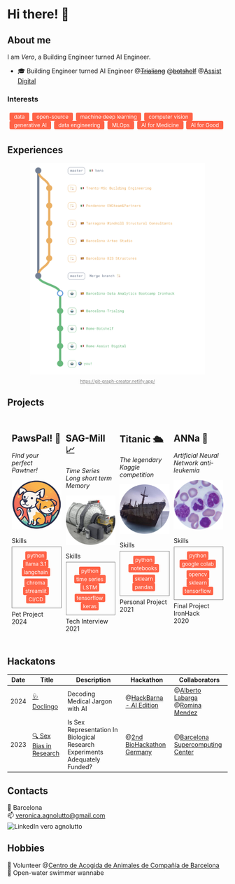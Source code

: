 <h1> Hi there! 👋 </h1>

## About me

I am *Vero*, a Building Engineer turned AI Engineer.
  - 🎓  Building Engineer turned AI Engineer  @~~[Trialiang](https://www.trialing.org/)~~ @~~[botshelf](https://botshelf.ai/)~~ @[Assist Digital](https://assistdigital.com/)

### Interests
<div style="border: 0px solid grey; padding: 5px; margin-top: 2px; border-radius: 0px; text-align: left;">
  <span style="font-size: 12px; color: #ffffff; background-color: #ff6347; padding: 2px 10px; border-radius: 3px; display: inline-block; margin-right: 3px;">data</span>
  <span style="font-size: 12px; color: #ffffff; background-color: #ff6347; padding: 2px 10px; border-radius: 3px; display: inline-block; margin-right: 3px;">open-source</span>
  <span style="font-size: 12px; color: #ffffff; background-color: #ff6347; padding: 2px 10px; border-radius: 3px; display: inline-block; margin-right: 3px;">machine·deep learning</span>
  <span style="font-size: 12px; color: #ffffff; background-color: #ff6347; padding: 2px 10px; border-radius: 3px; display: inline-block; margin-right: 3px;">computer vision</span>
  <span style="font-size: 12px; color: #ffffff; background-color: #ff6347; padding: 2px 10px; border-radius: 3px; display: inline-block; margin-right: 3px;">generative AI</span>
  <span style="font-size: 12px; color: #ffffff; background-color: #ff6347; padding: 2px 10px; border-radius: 3px; display: inline-block; margin-right: 3px;">data engineering</span>
  <span style="font-size: 12px; color: #ffffff; background-color: #ff6347; padding: 2px 10px; border-radius: 3px; display: inline-block; margin-right: 3px;">MLOps</span>
  <span style="font-size: 12px; color: #ffffff; background-color: #ff6347; padding: 2px 10px; border-radius: 3px; display: inline-block; margin-right: 3px;">AI for Medicine</span>
  <span style="font-size: 12px; color: #ffffff; background-color: #ff6347; padding: 2px 10px; border-radius: 3px; display: inline-block; margin-right: 3px;">AI for Good</span>
</div>


## Experiences

<div style="text-align: center;">
  <img src="imgs/timeline.png" alt="Timeline" width="400"/>
  <br>
  <a href="https://git-graph-creator.netlify.app/" style="font-size: 10px; color: grey;">https://git-graph-creator.netlify.app/</a>
</div>


## Projects
<div style="padding: 5px; display: flex; justify-content: space-between;">

  <!-- First Container -->
  <div style="padding: 5px; flex: 1; text-align: left;">
    <h2>PawsPal! 🐾</h2>
    <p style="font-size: 14px;">
      <em>Find your perfect<br>Pawtner!</em>
      <span style="display: inline-block; width: 14px;"></span>
    </p>
    <a href="https://github.com/cucu-o0/paws-pal">
      <img src="imgs/partyrock.png" alt="Adopt a Love Animal" style="width: 100%; height: auto; aspect-ratio: 1 / 1;" />
    </a>
    <!-- Tags Section with Border and Title -->
    <p style="margin-bottom: 5px;">Skills</p>
    <div style="border: 1px solid grey; padding: 10px; margin-top: 2px; border-radius: 0px; text-align: center;">
      <span style="font-size: 12px; color: #ffffff; background-color: #ff6347; padding: 2px 5px; border-radius: 3px; display: inline-block; margin-right: 3px;">python</span>
      <span style="font-size: 12px; color: #ffffff; background-color: #ff6347; padding: 2px 5px; border-radius: 3px; display: inline-block; margin-right: 3px;">llama 3.1</span>
      <span style="font-size: 12px; color: #ffffff; background-color: #ff6347; padding: 2px 5px; border-radius: 3px; display: inline-block; margin-right: 3px;">langchain</span>
      <!-- Second Line with Border -->
      <div style="margin-top: 5px;">
          <span style="font-size: 12px; color: #ffffff; background-color: #ff6347; padding: 2px 5px; border-radius: 3px; display: inline-block; margin-right: 3px;">chroma</span>
          <span style="font-size: 12px; color: #ffffff; background-color: #ff6347; padding: 2px 5px; border-radius: 3px; display: inline-block; margin-right: 3px;">streamlit</span>
          <span style="font-size: 12px; color: #ffffff; background-color: #ff6347; padding: 2px 5px; border-radius: 3px; display: inline-block; margin-right: 3px;">CI/CD</span>
        </div>
    </div>
    <p style="margin-top: 5px;">Pet Project<br>2024</p>
  </div>

  <!-- Second Container -->
  <div style="padding: 5px; flex: 1; text-align: left;">
    <h2>SAG-Mill 📈</h2>
    <p style="font-size: 14px;">
      <em>Time Series<br>Long short term Memory</em>
      <span style="display: inline-block; width: 14px;"></span>
    </p>
    <a href="https://github.com/cucu-o0/SAG-Mill">
      <img src="imgs/sag_mill.png" alt="ANNa" style="width: 100%; height: auto; aspect-ratio: 1 / 1;" />
    </a>
    <!-- Tags Section with Border and Title -->
    <p style="margin-bottom: 5px;">Skills</p>
    <div style="border: 1px solid grey; padding: 10px; margin-top: 2px; border-radius: 0px; text-align: center;">
      <span style="font-size: 12px; color: #ffffff; background-color: #ff6347; padding: 2px 5px; border-radius: 3px; display: inline-block; margin-right: 3px;">python</span>
      <span style="font-size: 12px; color: #ffffff; background-color: #ff6347; padding: 2px 5px; border-radius: 3px; display: inline-block; margin-right: 3px;">time series</span>
      <span style="font-size: 12px; color: #ffffff; background-color: #ff6347; padding: 2px 5px; border-radius: 3px; display: inline-block; margin-right: 3px;">LSTM</span>
      <!-- Second Line with Border -->
      <div style="margin-top: 5px;">
          <span style="font-size: 12px; color: #ffffff; background-color: #ff6347; padding: 2px 5px; border-radius: 3px; display: inline-block; margin-right: 3px;">tensorflow</span>
          <span style="font-size: 12px; color: #ffffff; background-color: #ff6347; padding: 2px 5px; border-radius: 3px; display: inline-block; margin-right: 3px;">keras</span>
        </div>
    </div>
    <p style="margin-top: 5px;">Tech Interview<br>2021</p>
  </div>

  <!-- Third Container -->
  <div style="padding: 5px; flex: 1; text-align: left;">
    <h2>Titanic 🛳️</h2>
    <p style="font-size: 14px;"><em>The legendary<br>Kaggle competition</em></p>
    <a href="https://drive.google.com/drive/u/1/folders/11Z8Y15rVWJ9m-ZBSfprtLk0oRYxpX0q7">
      <img src="imgs/titanic.png" alt="Titanic" style="width: 100%; height: auto; aspect-ratio: 1 / 1;" />
    </a>
    <!-- Tags Section with Border and Title -->
    <p style="margin-bottom: 5px;">Skills</p>
    <div style="border: 1px solid grey; padding: 10px; margin-top: 2px; border-radius: 0px; text-align: center;">
      <span style="font-size: 12px; color: #ffffff; background-color: #ff6347; padding: 2px 5px; border-radius: 3px; display: inline-block; margin-right: 3px;">python</span>
      <span style="font-size: 12px; color: #ffffff; background-color: #ff6347; padding: 2px 5px; border-radius: 3px; display: inline-block; margin-right: 3px;">notebooks</span>
      <!-- Second Line with Border -->
      <div style="margin-top: 5px;">
          <span style="font-size: 12px; color: #ffffff; background-color: #ff6347; padding: 2px 5px; border-radius: 3px; display: inline-block; margin-right: 3px;">sklearn</span>
          <span style="font-size: 12px; color: #ffffff; background-color: #ff6347; padding: 2px 5px; border-radius: 3px; display: inline-block; margin-right: 3px;">pandas</span>
        </div>
    </div>
    <p style="margin-top: 5px;">Personal Project<br>2021</p>
  </div>

  <!-- Fourth Container -->
  <div style="padding: 5px; flex: 1; text-align: left;">
    <h2>ANNa 🧠</h2>
    <p style="font-size: 14px;"><em>Artificial Neural Network anti-leukemia</em></p>
    <a href="https://drive.google.com/file/d/1GIPx9gteXYtnzZqV_5Xf3pdDmMsKStV_/view?usp=sharing">
      <img src="imgs/ANNa.png" alt="ANNa" style="width: 100%; height: auto; aspect-ratio: 1 / 1;" />
    </a>
    <!-- Tags Section with Border and Title -->
    <p style="margin-bottom: 5px;">Skills</p>
    <div style="border: 1px solid grey; padding: 10px; margin-top: 2px; border-radius: 0px; text-align: center;">
      <span style="font-size: 12px; color: #ffffff; background-color: #ff6347; padding: 2px 5px; border-radius: 3px; display: inline-block; margin-right: 3px;">python</span>
      <span style="font-size: 12px; color: #ffffff; background-color: #ff6347; padding: 2px 5px; border-radius: 3px; display: inline-block; margin-right: 3px;">google colab</span>
      <!-- Second Line with Border -->
      <div style="margin-top: 5px;">
          <span style="font-size: 12px; color: #ffffff; background-color: #ff6347; padding: 2px 5px; border-radius: 3px; display: inline-block; margin-right: 3px;">opencv</span>
          <span style="font-size: 12px; color: #ffffff; background-color: #ff6347; padding: 2px 5px; border-radius: 3px; display: inline-block; margin-right: 3px;">sklearn</span>
          <span style="font-size: 12px; color: #ffffff; background-color: #ff6347; padding: 2px 5px; border-radius: 3px; display: inline-block; margin-right: 3px;">tensorflow</span>
        </div>
    </div>
    <p style="margin-top: 5px;">Final Project IronHack<br>2020</p>
  </div>
</div>


## Hackatons
| Date | Title | Description | Hackathon | Collaborators |
|------|-------|-------------|-----------|---------------|
| 2024 | [🩺 Doclingo](https://github.com/alabarga/hackbcn-2024) | Decoding Medical Jargon with AI | @[HackBarna - AI Edition](https://www.hackbarna.com/en) | @[Alberto Labarga](https://www.linkedin.com/in/albertolabarga/)  @[Romina Mendez](https://www.linkedin.com/in/mendezromina/) |
| 2023 | [🔍 Sex Bias in Research](hackatons/FINAL_PRESENTATION_15_12_23.pptx) | Is Sex Representation In Biological Research Experiments Adequately Funded? |@[2nd BioHackathon Germany](https://www.denbi.de/de-nbi-events/1547-biohackathon-germany-2) | @[Barcelona Supercomputing Center](https://www.bsc.es/) |


## Contacts
📍 Barcelona   
📫 veronica.agnolutto@gmail.com   
<span style="display: inline-flex; align-items: flex-end;">
    <a href="https://www.linkedin.com/in/veroagnolutto/" style="text-decoration: none; display: inline-block;">
        <img src="https://upload.wikimedia.org/wikipedia/commons/e/e9/Linkedin_icon.svg" alt="LinkedIn" style="width: 16px; height: auto; vertical-align: middle;">
    </a>
    <a href="https://www.linkedin.com/in/veroagnolutto/" style="text-decoration: none; margin-left: 4px; display: inline-block; vertical-align: middle;">vero agnolutto</a>
</span>


## Hobbies
🐶 Volunteer @[Centro de Acogida de Animales de Compañía de Barcelona](https://ajuntament.barcelona.cat/benestaranimal/es/centro-de-acogida-de-animales-de-compania-caacb)  
🌊 Open-water swimmer wannabe




